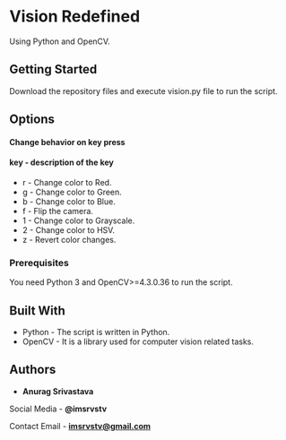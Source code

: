 # Vision Redefined

Using Python and OpenCV.

## Getting Started

Download the repository files and execute vision.py file to run the script.

## Options

#### Change behavior on key press

#### key - description of the key

* r - Change color to Red.
* g - Change color to Green.
* b - Change color to Blue.
* f - Flip the camera.
* 1 - Change color to Grayscale.
* 2 - Change color to HSV.
* z - Revert color changes.

### Prerequisites

You need Python 3 and OpenCV>=4.3.0.36 to run the script.

## Built With

* Python - The script is written in Python.
* OpenCV - It is a library used for computer vision related tasks.

## Authors

* **Anurag Srivastava**

Social Media - **@imsrvstv**

Contact Email - **imsrvstv@gmail.com**